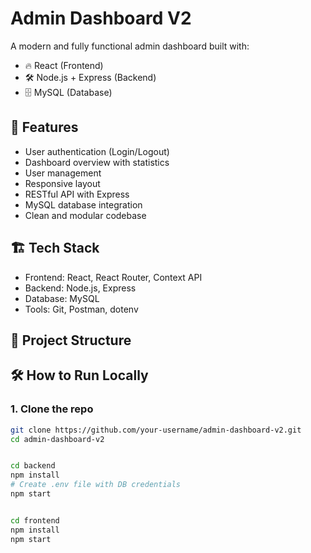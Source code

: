 # Admin Dashboard V2

A modern and fully functional admin dashboard built with:

- 🔥 React (Frontend)
- 🛠️ Node.js + Express (Backend)
- 🗄️ MySQL (Database)

## 🚀 Features

- User authentication (Login/Logout)
- Dashboard overview with statistics
- User management
- Responsive layout
- RESTful API with Express
- MySQL database integration
- Clean and modular codebase

## 🏗️ Tech Stack

- Frontend: React, React Router, Context API
- Backend: Node.js, Express
- Database: MySQL
- Tools: Git, Postman, dotenv

## 📁 Project Structure


## 🛠️ How to Run Locally

### 1. Clone the repo
```bash
git clone https://github.com/your-username/admin-dashboard-v2.git
cd admin-dashboard-v2


cd backend
npm install
# Create .env file with DB credentials
npm start


cd frontend
npm install
npm start
